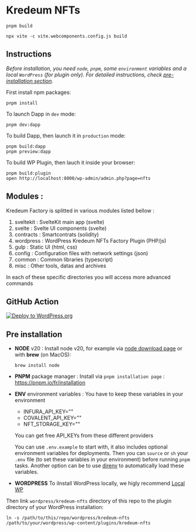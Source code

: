 # Kredeum NFTs

```
pnpm build

npx vite -c vite.webcomponents.config.js build
```


## Instructions

_Before installation, you need `node`, `pnpm`, some `environment` variables and a local `WordPress` (for plugin only). For detailed instructions, check [pre-installation section](#pre-installation)._


First install npm packages:
```
pnpm install
```

To launch Dapp in `dev` mode:
```
pnpm dev:dapp
```

To build Dapp, then launch it in `production` mode:
```
pnpm build:dapp
pnpm preview:dapp
```

To build WP Plugin, then lauch it inside your browser:
```
pnpm build:plugin
open http://localhost:8000/wp-admin/admin.php?page=nfts
```

## Modules :

Kredeum Factory is splitted in various modules listed bellow :

1. sveltekit : SvelteKit main app (svelte)
1. svelte : Svelte UI components (svelte)
1. contracts : Smartcontrats (solidity)
1. wordpress : WordPress Kredeum NFTs Factory Plugin (PHP/js)
1. gulp : Static UI (html, css)
1. config : Configuration files with network settings (json)
1. common : Common libraries (typescript)
1. misc : Other tools, datas and archives

In each of these specific directories you will access more advanced commands

## GitHub Action

[![Deploy to WordPress.org](https://github.com/Kredeum/kredeum/actions/workflows/wordpress-deploy.yml/badge.svg)](https://github.com/Kredeum/kredeum/actions/workflows/wordpress-deploy.yml)

## Pre installation

- **NODE** v20 :
  Install node v20, for example via  [node download page](https://nodejs.org/en/download/) or with **brew** (on MacOS):
  ```
  brew install node
  ```

- **PNPM** package manager :
  Install via `pnpm installation page` : https://pnpm.io/fr/installation
  <br />

- **ENV**  environment variables :
  You have to keep these variables in your environment

  - INFURA_API_KEY=""
  - COVALENT_API_KEY=""
  - NFT_STORAGE_KEY=""

  You can get free API_KEYs from these different providers

  You can use `.env.example` to start with, it also includes optional environment variables for deployments.  Then you can `source` or `sh` your `.env` file (to set these variables in your environment) before running `pnpm` tasks.
  Another option can be to use [direnv](https://direnv.net/) to automatically load these variables.
  <br />

- **WORDPRESS**
 To iInstall WordPress locally, we higly recommend [Local WP](https://localwp.com/)

Then link `wordpress/kredeum-nfts` directory of this repo to the plugin directory of your WordPress installation:
 ```
 ln -s /path/to/this/repo/wordpress/kredeum-nfts /path/to/your/wordpress/wp-content/plugins/kredeum-nfts
 ```

